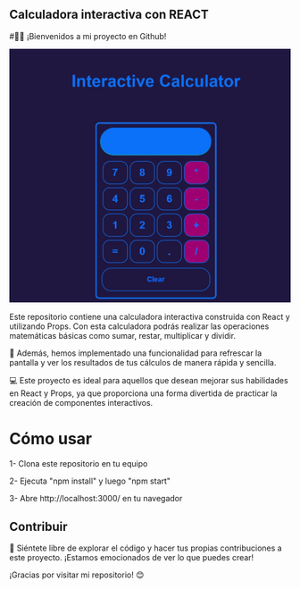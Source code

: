 ## Calculadora interactiva con REACT
#👨‍💻 ¡Bienvenidos a mi proyecto en Github!

![](https://github.com/fernandoDelPo/interactive-calculator/blob/main/src/assets/images/calculator%201.jpg?raw=true)

Este repositorio contiene una calculadora interactiva construida con React y utilizando Props. Con esta calculadora podrás realizar las operaciones matemáticas básicas como sumar, restar, multiplicar y dividir.

🧮 Además, hemos implementado una funcionalidad para refrescar la pantalla y ver los resultados de tus cálculos de manera rápida y sencilla.

💻 Este proyecto es ideal para aquellos que desean mejorar sus habilidades en React y Props, ya que proporciona una forma divertida de practicar la creación de componentes interactivos.

# Cómo usar
1- Clona este repositorio en tu equipo

2- Ejecuta "npm install" y luego "npm start"

3- Abre http://localhost:3000/ en tu navegador

## Contribuir
👀 Siéntete libre de explorar el código y hacer tus propias contribuciones a este proyecto. ¡Estamos emocionados de ver lo que puedes crear!

¡Gracias por visitar mi repositorio! 😊
